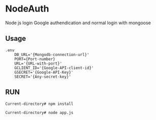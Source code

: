 # NodeAuth
Node js login Google authendication and normal login with mongoose

Usage
----
    .env
        DB_URL='{Mongodb-connection-url}'
        PORT={Port-number}
        URL='{URL-with-port}'
        GCLIENT_ID='{Google-API-client-id}'
        GSECRET='{Google-API-Key}'
        SECRET='{Any-secret-key}'

RUN
---
    Current-directory# npm install
        
    Current-directory# node app.js